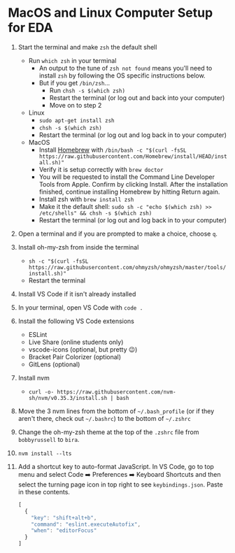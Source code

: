 # MacOS and Linux Computer Setup for EDA

1. Start the terminal and make `zsh` the default shell
    - Run `which zsh` in your terminal
      - An output to the tune of `zsh not found` means you'll need to install `zsh` by following the OS specific instructions below.
      - But if you get `/bin/zsh`...
        - Run `chsh -s $(which zsh)`
        - Restart the terminal (or log out and back into your computer)
        - Move on to step 2
    - Linux
        - `sudo apt-get install zsh`
        - `chsh -s $(which zsh)`
        - Restart the terminal (or log out and log back in to your computer)
    - MacOS
        - Install [Homebrew](https://brew.sh/) with `/bin/bash -c "$(curl -fsSL https://raw.githubusercontent.com/Homebrew/install/HEAD/install.sh)"`
        - Verify it is setup correctly with `brew doctor`
        - You will be requested to install the Command Line Developer Tools from Apple. Confirm by clicking Install. After the installation finished, continue installing Homebrew by hitting Return again.
        - Install zsh with `brew install zsh`
        - Make it the default shell: `sudo sh -c "echo $(which zsh) >> /etc/shells" && chsh -s $(which zsh)`
        - Restart the terminal (or log out and log back in to your computer)
1. Open a terminal and if you are prompted to make a choice, choose `q`.
1. Install oh-my-zsh from inside the terminal
    - `sh -c "$(curl -fsSL https://raw.githubusercontent.com/ohmyzsh/ohmyzsh/master/tools/install.sh)"`
    - Restart the terminal
1. Install VS Code if it isn't already installed
1. In your terminal, open VS Code with `code .`
1. Install the following VS Code extensions
    - ESLint
    - Live Share (online students only)
    - vscode-icons (optional, but pretty :wink:)
    - Bracket Pair Colorizer (optional)
    - GitLens (optional)
1. Install nvm
    - `curl -o- https://raw.githubusercontent.com/nvm-sh/nvm/v0.35.3/install.sh | bash`
1. Move the 3 nvm lines from the bottom of `~/.bash_profile` (or if they aren't there, check out `~/.bashrc`) to the bottom of `~/.zshrc`
1. Change the oh-my-zsh theme at the top of the `.zshrc` file from `bobbyrussell` to `bira`.
1. `nvm install --lts`

1. Add a shortcut key to auto-format JavaScript. In VS Code, go to top menu and select Code :arrow_right: Preferences :arrow_right: Keyboard Shortcuts and then select the turning page icon in top right to see `keybindings.json`. Paste in these contents.
    ```js
    [
      {
        "key": "shift+alt+b",
        "command": "eslint.executeAutofix",
        "when": "editorFocus"
      }
    ]
    ```
